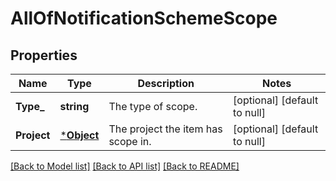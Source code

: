# AllOfNotificationSchemeScope

## Properties
Name | Type | Description | Notes
------------ | ------------- | ------------- | -------------
**Type_** | **string** | The type of scope. | [optional] [default to null]
**Project** | [***Object**](.md) | The project the item has scope in. | [optional] [default to null]

[[Back to Model list]](../README.md#documentation-for-models) [[Back to API list]](../README.md#documentation-for-api-endpoints) [[Back to README]](../README.md)

